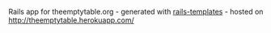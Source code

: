 Rails app for theemptytable.org - generated with [rails-templates](https://github.com/louisanoffke/rails-templates) - hosted on http://theemptytable.herokuapp.com/
